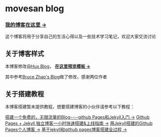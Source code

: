 # movesan blog

### [我的博客在这里 &rarr;](http://movesan.me)

这个博客将用于分享自己的生活心得以及一些技术学习笔记，欢迎大家交流讨论

## 关于博客样式

本博客修改自[Hux Blog](http://huangxuan.me)，
**[在这里预览模板 &rarr;](http://huangxuan.me/huxblog-boilerplate/)**

其中参考[Bruce Zhao's Blog](http://brucezhaor.github.io/)做了修改，感谢两位作者

## 关于搭建教程

本博客搭建暂未提供教程，想要搭建博客的小伙伴请参考以下教程：

[搭建一个免费的，无限流量的Blog----github Pages和Jekyll入门 &rarr;](http://www.ruanyifeng.com/blog/2012/08/blogging_with_jekyll.html)
[Github Pages + Jekyll 独立博客一小时快速搭建&上线指南 &rarr;](http://playingfingers.com/2016/03/26/build-a-blog/)
[用Jekyll搭建的Github Pages个人博客 &rarr;](http://www.jianshu.com/p/88c9e72978b4)
[基于jekyll和github pages博客搭建全过程 &rarr;](http://zackku.com/built-blog/)
